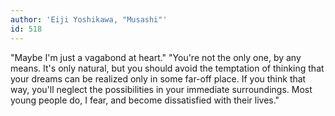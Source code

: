 ```yaml
---
author: 'Eiji Yoshikawa, "Musashi"'
id: 518
---
```


"Maybe I'm just a vagabond at heart."
"You're not the only one, by any means. It's only natural, but you should avoid the temptation of thinking that your dreams can be realized only in some far-off place. If you think that way, you'll neglect the possibilities in your immediate surroundings. Most young people do, I fear, and become dissatisfied with their lives."
